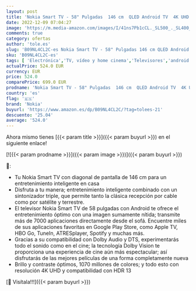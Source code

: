 ```yaml
---
layout: post
title: 'Nokia Smart TV - 58" Pulgadas  146 cm  QLED Android TV  4K UHD  Dolby Vision  HDR10  WiFi  DVB-C/S2/T2  Netflix  DAZN  Prime Video  Disney+'
date: 2022-12-09 07:04:27
image: 'https://m.media-amazon.com/images/I/41ns7Pb1cCL._SL500_._SL400_.jpg'
comments: true
category: ofertas
author: 'tole.es'
slug: 'B09NL4CL2C-es Nokia Smart TV - 58" Pulgadas 146 cm QLED Android TV 4K...'
sku: 'B09NL4CL2C-es'
tags: [ 'Electrónica','TV, vídeo y home cinema','Televisores','android','nokia','🇪🇸', ]
actualPrice: 524.0 EUR
currency: EUR
price: 524.0
comparePrice: 699.0 EUR
prodname: 'Nokia Smart TV - 58" Pulgadas  146 cm  QLED Android TV  4K UHD  Dolby Vision  HDR10  WiFi  DVB-C/S2/T2  Netflix  DAZN  Prime Video  Disney+'
country: 'es'
flag: '🇪🇸'
brand: 'Nokia'
buyurl: 'https://www.amazon.es/dp/B09NL4CL2C/?tag=tolees-21'
descuento: '25.04'
average: '524.0'
---
```


Ahora mismo tienes [{{< param title >}}]({{< param buyurl >}}) en el siguiente enlace!

[![{{< param prodname >}}]({{< param image >}})]({{< param buyurl >}})

🔎:

- Tu Nokia Smart TV con diagonal de pantalla de 146 cm para un entretenimiento inteligente en casa
- Disfruta a tu manera; entretenimiento inteligente combinado con un sintonizador triple, que permite tanto la clásica recepción por cable como por satélite y terrestre.
- El televisor Nokia Smart TV de 58 pulgadas con Android te ofrece el entretenimiento óptimo con una imagen sumamente nítida; transmite más de 7000 aplicaciones directamente desde el sofá. Encuentre miles de sus aplicaciones favoritas en Google Play Store, como Apple TV, HBO Go, TuneIn, ATRESplayer, Spotify y muchas más.
- Gracias a su compatibilidad con Dolby Audio y DTS, experimentarás todo el sonido como en el cine; la tecnología Dolby Vision te proporciona una experiencia de cine aún más espectacular; así disfrutarás de las mejores películas de una forma completamente nueva
- Brillo y contraste óptimos, 1070 millones de colores; y todo esto con resolución 4K UHD y compatibilidad con HDR 13

[🛒 Visítala!!!]({{< param buyurl >}})
